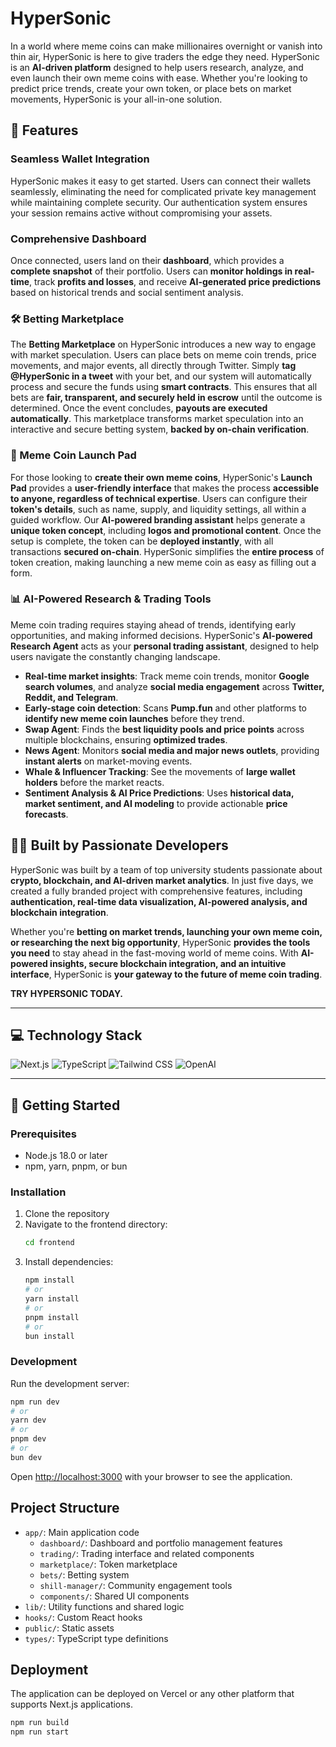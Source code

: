 # HyperSonic

In a world where meme coins can make millionaires overnight or vanish into thin air, HyperSonic is here to give traders the edge they need. HyperSonic is an **AI-driven platform** designed to help users research, analyze, and even launch their own meme coins with ease. Whether you're looking to predict price trends, create your own token, or place bets on market movements, HyperSonic is your all-in-one solution.

## 🚀 Features

### **Seamless Wallet Integration**

HyperSonic makes it easy to get started. Users can connect their wallets seamlessly, eliminating the need for complicated private key management while maintaining complete security. Our authentication system ensures your session remains active without compromising your assets.

### **Comprehensive Dashboard**

Once connected, users land on their **dashboard**, which provides a **complete snapshot** of their portfolio. Users can **monitor holdings in real-time**, track **profits and losses**, and receive **AI-generated price predictions** based on historical trends and social sentiment analysis.

### **🛠 Betting Marketplace**

The **Betting Marketplace** on HyperSonic introduces a new way to engage with market speculation. Users can place bets on meme coin trends, price movements, and major events, all directly through Twitter. Simply **tag @HyperSonic in a tweet** with your bet, and our system will automatically process and secure the funds using **smart contracts**. This ensures that all bets are **fair, transparent, and securely held in escrow** until the outcome is determined. Once the event concludes, **payouts are executed automatically**. This marketplace transforms market speculation into an interactive and secure betting system, **backed by on-chain verification**.

### **🚀 Meme Coin Launch Pad**

For those looking to **create their own meme coins**, HyperSonic's **Launch Pad** provides a **user-friendly interface** that makes the process **accessible to anyone, regardless of technical expertise**. Users can configure their **token's details**, such as name, supply, and liquidity settings, all within a guided workflow. Our **AI-powered branding assistant** helps generate a **unique token concept**, including **logos and promotional content**. Once the setup is complete, the token can be **deployed instantly**, with all transactions **secured on-chain**. HyperSonic simplifies the **entire process** of token creation, making launching a new meme coin as easy as filling out a form.

### **📊 AI-Powered Research & Trading Tools**

Meme coin trading requires staying ahead of trends, identifying early opportunities, and making informed decisions. HyperSonic's **AI-powered Research Agent** acts as your **personal trading assistant**, designed to help users navigate the constantly changing landscape.

- **Real-time market insights**: Track meme coin trends, monitor **Google search volumes**, and analyze **social media engagement** across **Twitter, Reddit, and Telegram**.
- **Early-stage coin detection**: Scans **Pump.fun** and other platforms to **identify new meme coin launches** before they trend.
- **Swap Agent**: Finds the **best liquidity pools and price points** across multiple blockchains, ensuring **optimized trades**.
- **News Agent**: Monitors **social media and major news outlets**, providing **instant alerts** on market-moving events.
- **Whale & Influencer Tracking**: See the movements of **large wallet holders** before the market reacts.
- **Sentiment Analysis & AI Price Predictions**: Uses **historical data, market sentiment, and AI modeling** to provide actionable **price forecasts**.

## 👨‍💻 Built by Passionate Developers

HyperSonic was built by a team of top university students passionate about **crypto, blockchain, and AI-driven market analytics**. In just five days, we created a fully branded project with comprehensive features, including **authentication, real-time data visualization, AI-powered analysis, and blockchain integration**.

Whether you're **betting on market trends, launching your own meme coin, or researching the next big opportunity**, HyperSonic **provides the tools you need** to stay ahead in the fast-moving world of meme coins. With **AI-powered insights, secure blockchain integration, and an intuitive interface**, HyperSonic is **your gateway to the future of meme coin trading**.

**TRY HYPERSONIC TODAY.**

---

## 💻 Technology Stack

![Next.js](https://img.shields.io/badge/Next.js%2014-000000?style=for-the-badge&logo=next.js&logoColor=white)
![TypeScript](https://img.shields.io/badge/TypeScript-3178C6?style=for-the-badge&logo=typescript&logoColor=white)
![Tailwind CSS](https://img.shields.io/badge/Tailwind%20CSS-38B2AC?style=for-the-badge&logo=tailwind-css&logoColor=white)
![OpenAI](https://img.shields.io/badge/GPT--4-412991?style=for-the-badge&logo=openai&logoColor=white)

---

## 🚀 Getting Started

### Prerequisites

- Node.js 18.0 or later
- npm, yarn, pnpm, or bun

### Installation

1. Clone the repository
2. Navigate to the frontend directory:
   ```bash
   cd frontend
   ```
3. Install dependencies:
   ```bash
   npm install
   # or
   yarn install
   # or
   pnpm install
   # or
   bun install
   ```

### Development

Run the development server:

```bash
npm run dev
# or
yarn dev
# or
pnpm dev
# or
bun dev
```

Open [http://localhost:3000](http://localhost:3000) with your browser to see the application.

## Project Structure

- `app/`: Main application code
  - `dashboard/`: Dashboard and portfolio management features
  - `trading/`: Trading interface and related components
  - `marketplace/`: Token marketplace
  - `bets/`: Betting system
  - `shill-manager/`: Community engagement tools
  - `components/`: Shared UI components
- `lib/`: Utility functions and shared logic
- `hooks/`: Custom React hooks
- `public/`: Static assets
- `types/`: TypeScript type definitions

## Deployment

The application can be deployed on Vercel or any other platform that supports Next.js applications.

```bash
npm run build
npm run start
```
